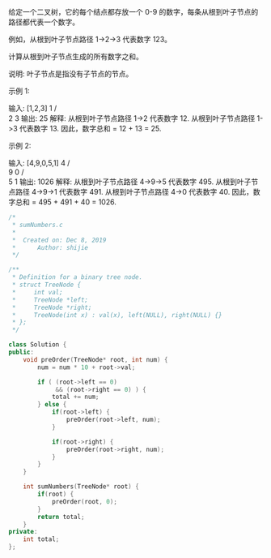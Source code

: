给定一个二叉树，它的每个结点都存放一个 0-9 的数字，每条从根到叶子节点的路径都代表一个数字。

例如，从根到叶子节点路径 1->2->3 代表数字 123。

计算从根到叶子节点生成的所有数字之和。

说明: 叶子节点是指没有子节点的节点。

示例 1:

输入: [1,2,3]
    1
   / \
  2   3
输出: 25
解释:
从根到叶子节点路径 1->2 代表数字 12.
从根到叶子节点路径 1->3 代表数字 13.
因此，数字总和 = 12 + 13 = 25.

示例 2:

输入: [4,9,0,5,1]
    4
   / \
  9   0
 / \
5   1
输出: 1026
解释:
从根到叶子节点路径 4->9->5 代表数字 495.
从根到叶子节点路径 4->9->1 代表数字 491.
从根到叶子节点路径 4->0 代表数字 40.
因此，数字总和 = 495 + 491 + 40 = 1026.

~~~cpp
/*
 * sumNumbers.c
 *
 *  Created on: Dec 8, 2019
 *      Author: shijie
 */

/**
 * Definition for a binary tree node.
 * struct TreeNode {
 *     int val;
 *     TreeNode *left;
 *     TreeNode *right;
 *     TreeNode(int x) : val(x), left(NULL), right(NULL) {}
 * };
 */

class Solution {
public:
    void preOrder(TreeNode* root, int num) {
        num = num * 10 + root->val;

        if ( (root->left == 0)
             && (root->right == 0) ) {
            total += num;
        } else {
            if(root->left) {
                preOrder(root->left, num);
            }

            if(root->right) {
                preOrder(root->right, num);
            }
        }
    }

    int sumNumbers(TreeNode* root) {
        if(root) {
        	preOrder(root, 0);
        }
        return total;
    }
private:
    int total;
};

~~~